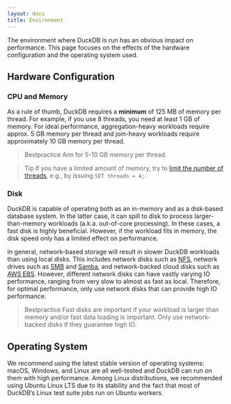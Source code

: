 ```yaml
---
layout: docu
title: Environment
---
```


The environment where DuckDB is run has an obvious impact on performance. This page focuses on the effects of the hardware configuration and the operating system used.

## Hardware Configuration

### CPU and Memory

As a rule of thumb, DuckDB requires a **minimum** of 125 MB of memory per thread.
For example, if you use 8 threads, you need at least 1 GB of memory.
For ideal performance, aggregation-heavy workloads require approx. 5 GB memory per thread and join-heavy workloads require approximately 10 GB memory per thread.

> Bestpractice Aim for 5-10 GB memory per thread.

> Tip If you have a limited amount of memory, try to [limit the number of threads](../../configuration/pragmas#threads), e.g., by issuing `SET threads = 4;`.

### Disk

DuckDB is capable of operating both as an in-memory and as a disk-based database system. In the latter case, it can spill to disk to process larger-than-memory workloads (a.k.a. out-of-core processing). In these cases, a fast disk is highly beneficial. However, if the workload fits in memory, the disk speed only has a limited effect on performance.

In general, network-based storage will result in slower DuckDB workloads than using local disks.
This includes network disks such as [NFS](https://en.wikipedia.org/wiki/Network_File_System),
network drives such as [SMB](https://en.wikipedia.org/wiki/Server_Message_Block) and [Samba](https://en.wikipedia.org/wiki/Samba_(software)),
and network-backed cloud disks such as [AWS EBS](https://aws.amazon.com/ebs/).
However, different network disks can have vastly varying IO performance, ranging from very slow to almost as fast as local. Therefore, for optimal performance, only use network disks that can provide high IO performance.

> Bestpractice Fast disks are important if your workload is larger than memory and/or fast data loading is important. Only use network-backed disks if they guarantee high IO.

## Operating System

We recommend using the latest stable version of operating systems: macOS, Windows, and Linux are all well-tested and DuckDB can run on them with high performance. Among Linux distributions, we recommended using Ubuntu Linux LTS due to its stability and the fact that most of DuckDB’s Linux test suite jobs run on Ubuntu workers.